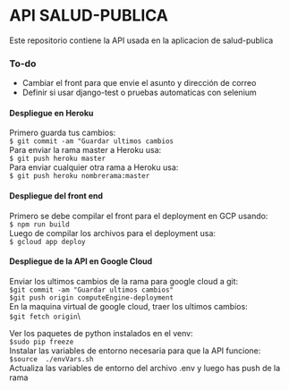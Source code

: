 # API SALUD-PUBLICA

Este repositorio contiene la API usada en la aplicacion de salud-publica

### To-do
- Cambiar el front para que envie el asunto y dirección de correo
- Definir si usar django-test o pruebas automaticas con selenium

#### Despliegue en Heroku
Primero guarda tus cambios:\
`$ git commit -am "Guardar ultimos cambios`\
Para enviar la rama master a Heroku usa:\
`$ git push heroku master`\
Para enviar cualquier otra rama a Heroku usa:\
`$ git push heroku nombrerama:master`

#### Despliegue del front end
Primero se debe compilar el front para el deployment en GCP usando:\
`$ npm run build`\
Luego de compilar los archivos para el deployment usa:\
`$ gcloud app deploy`

#### Despliegue de la API en Google Cloud
Enviar los ultimos cambios de la rama para google cloud a git:\
`$git commit -am "Guardar ultimos cambios"`\
`$git push origin computeEngine-deployment`\
En la maquina virtual de google cloud, traer los ultimos cambios:\
`$git fetch origin`\

Ver los paquetes de python instalados en el venv:\
`$sudo pip freeze`\
Instalar las variables de entorno necesaria para que la API funcione:\
`$source  ./envVars.sh`\
Actualiza las variables de entorno del archivo .env y luego has push de la rama

